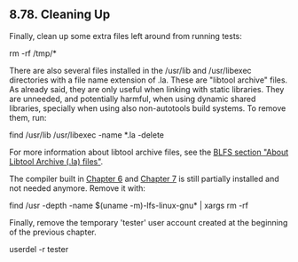 ## 8.78. Cleaning Up

Finally, clean up some extra files left around from running tests:

rm -rf /tmp/*

There are also several files installed in the /usr/lib and /usr/libexec directories with a file name extension of .la. These are "libtool archive" files. As already said, they are only useful when linking with static libraries. They are unneeded, and potentially harmful, when using dynamic shared libraries, specially when using also non-autotools build systems. To remove them, run:

find /usr/lib /usr/libexec -name \*.la -delete

For more information about libtool archive files, see the [BLFS section "About Libtool Archive (.la) files"](https://www.linuxfromscratch.org/blfs/view/11.1/introduction/la-files.html).

The compiler built in [Chapter 6](https://linuxfromscratch.org/lfs/downloads/stable/LFS-BOOK-11.1-NOCHUNKS.html#chapter-temporary-tools "Chapter 6. Cross Compiling Temporary Tools") and [Chapter 7](https://linuxfromscratch.org/lfs/downloads/stable/LFS-BOOK-11.1-NOCHUNKS.html#chapter-chroot-temporary-tools "Chapter 7. Entering Chroot and Building Additional Temporary Tools") is still partially installed and not needed anymore. Remove it with:

find /usr -depth -name $(uname -m)-lfs-linux-gnu\* | xargs rm -rf

Finally, remove the temporary 'tester' user account created at the beginning of the previous chapter.

userdel -r tester